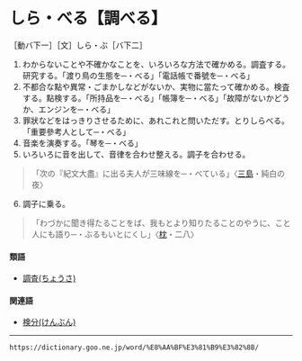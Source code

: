 # しら・べる【調べる】

［動バ下一］［文］しら・ぶ［バ下二］
1. わからないことや不確かなことを、いろいろな方法で確かめる。調査する。研究する。「渡り鳥の生態を─・べる」「電話帳で番號を─・べる」
2. 不都合な點や異常・ごまかしなどがないか、実物に當たって確かめる。検査する。點検する。「所持品を─・べる」「帳簿を─・べる」「故障がないかどうか、エンジンを─・べる」
3. 罪狀などをはっきりさせるために、あれこれと問いただす。とりしらべる。「重要參考人として─・べる」
4. 音楽を演奏する。「琴を─・べる」
5. いろいろに音を出して、音律を合わせ整える。調子を合わせる。
>「次の『紀文大盡』に出る夫人が三味線を─・べている」〈[三島](https://dictionary.goo.ne.jp/word/person/%E4%B8%89%E5%B3%B6%E7%94%B1%E7%B4%80%E5%A4%AB/#jn-211416)・純白の夜〉
6. 調子に乗る。
>「わづかに聞き得たることをば、我もとより知りたることのやうに、こと人にも語り─・ぶるもいとにくし」〈[枕](https://dictionary.goo.ne.jp/word/%E6%9E%95%E8%8D%89%E5%AD%90/#jn-207654)・二八〉
        

#### 類語

-   [調査(ちょうさ)](https://dictionary.goo.ne.jp/word/%E8%AA%BF%E6%9F%BB/#jn-144213)

#### 関連語

-   [検分(けんぶん)](https://dictionary.goo.ne.jp/word/%E6%A4%9C%E5%88%86/#jn-70772)

---
`https://dictionary.goo.ne.jp/word/%E8%AA%BF%E3%81%B9%E3%82%8B/`